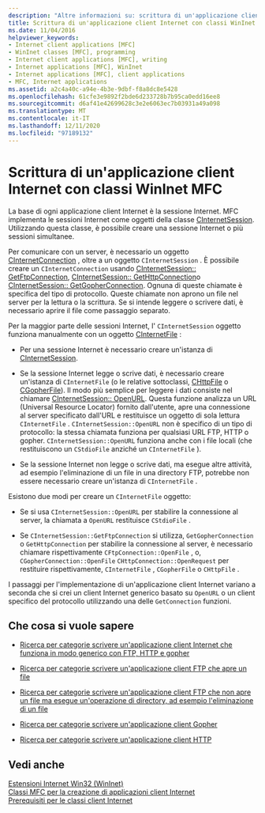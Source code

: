 ```yaml
---
description: "Altre informazioni su: scrittura di un'applicazione client Internet con classi WinInet di MFC"
title: Scrittura di un'applicazione client Internet con classi WinInet MFC
ms.date: 11/04/2016
helpviewer_keywords:
- Internet client applications [MFC]
- WinInet classes [MFC], programming
- Internet client applications [MFC], writing
- Internet applications [MFC], WinInet
- Internet applications [MFC], client applications
- MFC, Internet applications
ms.assetid: a2c4a40c-a94e-4b3e-9dbf-f8a8dc8e5428
ms.openlocfilehash: 61cfe3e9892f2bde6d233728b7b95ca0edd16ee8
ms.sourcegitcommit: d6af41e42699628c3e2e6063ec7b03931a49a098
ms.translationtype: MT
ms.contentlocale: it-IT
ms.lasthandoff: 12/11/2020
ms.locfileid: "97189132"
---
```

# <a name="writing-an-internet-client-application-using-mfc-wininet-classes"></a>Scrittura di un'applicazione client Internet con classi WinInet MFC

La base di ogni applicazione client Internet è la sessione Internet. MFC implementa le sessioni Internet come oggetti della classe [CInternetSession](../mfc/reference/cinternetsession-class.md). Utilizzando questa classe, è possibile creare una sessione Internet o più sessioni simultanee.

Per comunicare con un server, è necessario un oggetto [CInternetConnection](../mfc/reference/cinternetconnection-class.md) , oltre a un oggetto `CInternetSession` . È possibile creare un `CInternetConnection` usando [CInternetSession:: GetFtpConnection](../mfc/reference/cinternetsession-class.md#getftpconnection), [CInternetSession:: GetHttpConnection](../mfc/reference/cinternetsession-class.md#gethttpconnection)o [CInternetSession:: GetGopherConnection](../mfc/reference/cinternetsession-class.md#getgopherconnection). Ognuna di queste chiamate è specifica del tipo di protocollo. Queste chiamate non aprono un file nel server per la lettura o la scrittura. Se si intende leggere o scrivere dati, è necessario aprire il file come passaggio separato.

Per la maggior parte delle sessioni Internet, l' `CInternetSession` oggetto funziona manualmente con un oggetto [CInternetFile](../mfc/reference/cinternetfile-class.md) :

- Per una sessione Internet è necessario creare un'istanza di [CInternetSession](../mfc/reference/cinternetsession-class.md).

- Se la sessione Internet legge o scrive dati, è necessario creare un'istanza di `CInternetFile` (o le relative sottoclassi, [CHttpFile](../mfc/reference/chttpfile-class.md) o [CGopherFile](../mfc/reference/cgopherfile-class.md)). Il modo più semplice per leggere i dati consiste nel chiamare [CInternetSession:: OpenURL](../mfc/reference/cinternetsession-class.md#openurl). Questa funzione analizza un URL (Universal Resource Locator) fornito dall'utente, apre una connessione al server specificato dall'URL e restituisce un oggetto di sola lettura `CInternetFile` . `CInternetSession::OpenURL` non è specifico di un tipo di protocollo: la stessa chiamata funziona per qualsiasi URL FTP, HTTP o gopher. `CInternetSession::OpenURL` funziona anche con i file locali (che restituiscono un `CStdioFile` anziché un `CInternetFile` ).

- Se la sessione Internet non legge o scrive dati, ma esegue altre attività, ad esempio l'eliminazione di un file in una directory FTP, potrebbe non essere necessario creare un'istanza di `CInternetFile` .

Esistono due modi per creare un `CInternetFile` oggetto:

- Se si usa `CInternetSession::OpenURL` per stabilire la connessione al server, la chiamata a `OpenURL` restituisce `CStdioFile` .

- Se `CInternetSession::GetFtpConnection` si utilizza, `GetGopherConnection` o `GetHttpConnection` per stabilire la connessione al server, è necessario chiamare rispettivamente `CFtpConnection::OpenFile` , o, `CGopherConnection::OpenFile` `CHttpConnection::OpenRequest` per restituire rispettivamente, `CInternetFile` , `CGopherFile` o `CHttpFile` .

I passaggi per l'implementazione di un'applicazione client Internet variano a seconda che si crei un client Internet generico basato su `OpenURL` o un client specifico del protocollo utilizzando una delle `GetConnection` funzioni.

## <a name="what-do-you-want-to-know-more-about"></a>Che cosa si vuole sapere

- [Ricerca per categorie scrivere un'applicazione client Internet che funziona in modo generico con FTP, HTTP e gopher](../mfc/steps-in-a-typical-internet-client-application.md)

- [Ricerca per categorie scrivere un'applicazione client FTP che apre un file](../mfc/steps-in-a-typical-ftp-client-application.md)

- [Ricerca per categorie scrivere un'applicazione client FTP che non apre un file ma esegue un'operazione di directory, ad esempio l'eliminazione di un file](../mfc/steps-in-a-typical-ftp-client-application-to-delete-a-file.md)

- [Ricerca per categorie scrivere un'applicazione client Gopher](../mfc/steps-in-a-typical-gopher-client-application.md)

- [Ricerca per categorie scrivere un'applicazione client HTTP](../mfc/steps-in-a-typical-http-client-application.md)

## <a name="see-also"></a>Vedi anche

[Estensioni Internet Win32 (WinInet)](../mfc/win32-internet-extensions-wininet.md)<br/>
[Classi MFC per la creazione di applicazioni client Internet](../mfc/mfc-classes-for-creating-internet-client-applications.md)<br/>
[Prerequisiti per le classi client Internet](../mfc/prerequisites-for-internet-client-classes.md)

